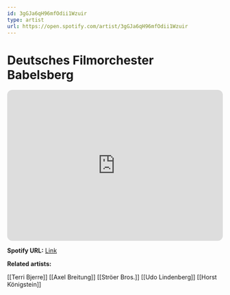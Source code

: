```yaml
---
id: 3gGJa6qH96mfOdii1Wzuir
type: artist
url: https://open.spotify.com/artist/3gGJa6qH96mfOdii1Wzuir
---
```

# Deutsches Filmorchester Babelsberg

<iframe style="border-radius:12px" src="https://open.spotify.com/embed/artist/3gGJa6qH96mfOdii1Wzuir" width="100%" height="352" frameBorder="0" allowfullscreen="" allow="autoplay; clipboard-write; encrypted-media; fullscreen; picture-in-picture" loading="lazy"></iframe>

**Spotify URL:** [Link](https://open.spotify.com/artist/3gGJa6qH96mfOdii1Wzuir)

**Related artists:**

[[Terri Bjerre]]
[[Axel Breitung]]
[[Ströer Bros.]]
[[Udo Lindenberg]]
[[Horst Königstein]]
